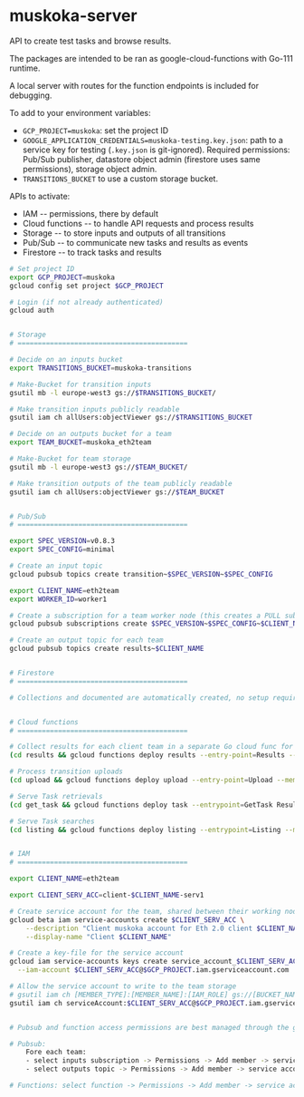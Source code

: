 # muskoka-server

API to create test tasks and browse results.

The packages are intended to be ran as google-cloud-functions with Go-111 runtime.

A local server with routes for the function endpoints is included for debugging.

To add to your environment variables:
- `GCP_PROJECT=muskoka`: set the project ID
- `GOOGLE_APPLICATION_CREDENTIALS=muskoka-testing.key.json`: path to a service key for testing (`.key.json` is git-ignored).
    Required permissions: Pub/Sub publisher, datastore object admin (firestore uses same permissions), storage object admin.
- `TRANSITIONS_BUCKET` to use a custom storage bucket.

APIs to activate:
- IAM             -- permissions, there by default
- Cloud functions -- to handle API requests and process results 
- Storage         -- to store inputs and outputs of all transitions
- Pub/Sub         -- to communicate new tasks and results as events
- Firestore       -- to track tasks and results


```bash
# Set project ID
export GCP_PROJECT=muskoka
gcloud config set project $GCP_PROJECT

# Login (if not already authenticated)
gcloud auth


# Storage
# ==========================================

# Decide on an inputs bucket
export TRANSITIONS_BUCKET=muskoka-transitions

# Make-Bucket for transition inputs
gsutil mb -l europe-west3 gs://$TRANSITIONS_BUCKET/

# Make transition inputs publicly readable
gsutil iam ch allUsers:objectViewer gs://$TRANSITIONS_BUCKET

# Decide on an outputs bucket for a team
export TEAM_BUCKET=muskoka_eth2team

# Make-Bucket for team storage
gsutil mb -l europe-west3 gs://$TEAM_BUCKET/

# Make transition outputs of the team publicly readable
gsutil iam ch allUsers:objectViewer gs://$TEAM_BUCKET


# Pub/Sub
# ==========================================

export SPEC_VERSION=v0.8.3
export SPEC_CONFIG=minimal

# Create an input topic
gcloud pubsub topics create transition~$SPEC_VERSION~$SPEC_CONFIG

export CLIENT_NAME=eth2team
export WORKER_ID=worker1

# Create a subscription for a team worker node (this creates a PULL subscription, with a 100 second ACK time, and 20 min message retention time)
gcloud pubsub subscriptions create $SPEC_VERSION~$SPEC_CONFIG~$CLIENT_NAME~$WORKER_ID --ack-deadline=100 --message-retention-duration=1200 --topic transition~$SPEC_VERSION~$SPEC_CONFIG

# Create an output topic for each team
gcloud pubsub topics create results~$CLIENT_NAME


# Firestore
# ==========================================

# Collections and documented are automatically created, no setup requirements here


# Cloud functions
# ==========================================

# Collect results for each client team in a separate Go cloud func for independent and isolated permission/upgrade management.
(cd results && gcloud functions deploy results --entry-point=Results --memory=128M --runtime=go111 --trigger-topic results~$CLIENT_NAME --set-env-vars MUSKOKA_CLIENT_NAME=$CLIENT_NAME)

# Process transition uploads
(cd upload && gcloud functions deploy upload --entry-point=Upload --memory=128M --runtime=go111 --trigger-http)

# Serve Task retrievals
(cd get_task && gcloud functions deploy task --entrypoint=GetTask Results --memory=128M --runtime=go111 --trigger-http)

# Serve Task searches
(cd listing && gcloud functions deploy listing --entrypoint=Listing --memory=128M --runtime=go111 --trigger-http)


# IAM
# ==========================================

export CLIENT_NAME=eth2team

export CLIENT_SERV_ACC=client-$CLIENT_NAME-serv1

# Create service account for the team, shared between their working nodes (or it can be per worker if preferred):
gcloud beta iam service-accounts create $CLIENT_SERV_ACC \
    --description "Client muskoka account for Eth 2.0 client $CLIENT_NAME" \
    --display-name "Client $CLIENT_NAME"

# Create a key-file for the service account
gcloud iam service-accounts keys create service_account_$CLIENT_SERV_ACC.key.json \
  --iam-account $CLIENT_SERV_ACC@$GCP_PROJECT.iam.gserviceaccount.com

# Allow the service account to write to the team storage
# gsutil iam ch [MEMBER_TYPE]:[MEMBER_NAME]:[IAM_ROLE] gs://[BUCKET_NAME]
gsutil iam ch serviceAccount:$CLIENT_SERV_ACC@$GCP_PROJECT.iam.gserviceaccount.com:roles/storage.objectCreator gs://$TEAM_BUCKET


# Pubsub and function access permissions are best managed through the google cloud web console

# Pubsub: 
    Fore each team:
    - select inputs subscription -> Permissions -> Add member -> service account name
    - select outputs topic -> Permissions -> Add member -> service account name

# Functions: select function -> Permissions -> Add member -> service account name
```


